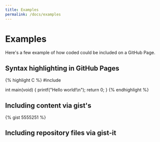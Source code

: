 ```yaml
---
title: Examples
permalink: /docs/examples
---
```


Examples
========

Here's a few example of how coded could be included on a GitHub Page.

Syntax highlighting in GitHub Pages
-----------------------------------
{% highlight C %}
#include <stdio>

int main(void) {
	printf("Hello world!\n");
	return 0;
}
{% endhighlight %}


Including content via gist's
----------------------------
{% gist 5555251 %}


Including repository files via gist-it
--------------------------------------
<script src="https://gist-it.appspot.com/https://github.com/chille/eel/blob/master/docs/docs/examples/test1.c"></script>
